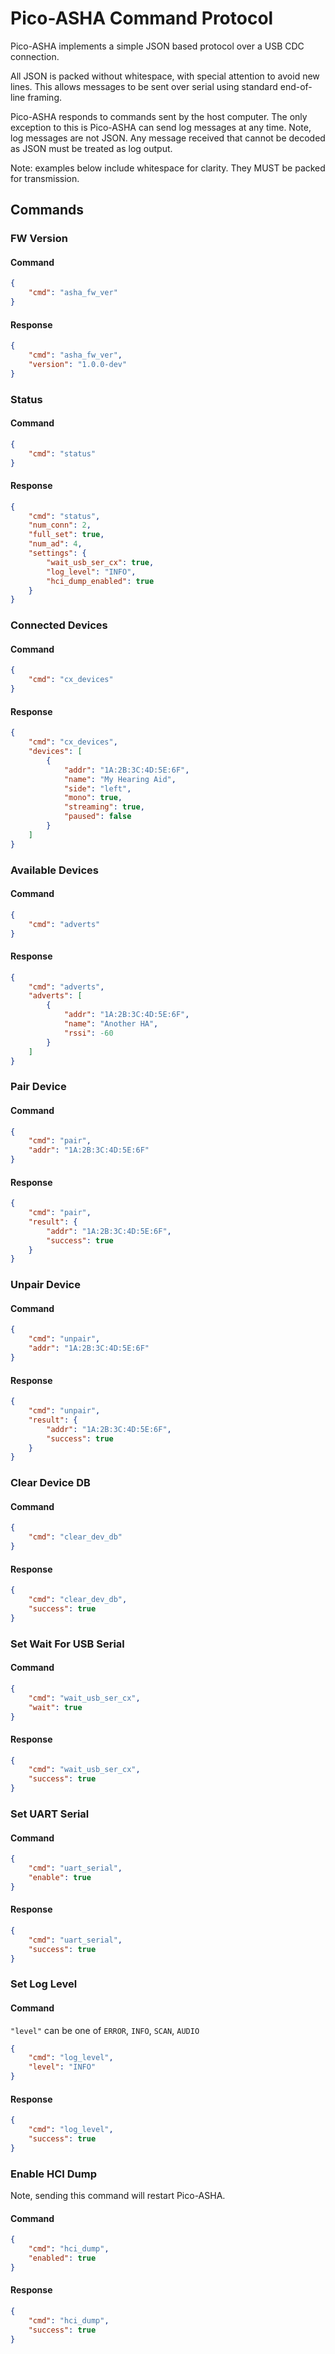 # Pico-ASHA Command Protocol

Pico-ASHA implements a simple JSON based protocol over a USB CDC connection.

All JSON is packed without whitespace, with special attention to avoid new lines. 
This allows messages to be sent over serial using standard end-of-line framing.

Pico-ASHA responds to commands sent by the host computer. The only exception 
to this is Pico-ASHA can send log messages at any time. Note, log messages are 
not JSON. Any message received that cannot be decoded as JSON must be treated 
as log output.

Note: examples below include whitespace for clarity. They MUST be packed for transmission.

## Commands

### FW Version

#### Command

```json
{
    "cmd": "asha_fw_ver"
}
```

#### Response

```json
{
    "cmd": "asha_fw_ver",
    "version": "1.0.0-dev"
}
```

### Status

#### Command

```json
{
    "cmd": "status"
}
```

#### Response

```json
{
    "cmd": "status",
    "num_conn": 2,
    "full_set": true,
    "num_ad": 4,
    "settings": {
        "wait_usb_ser_cx": true,
        "log_level": "INFO",
        "hci_dump_enabled": true
    }
}
```

### Connected Devices

#### Command

```json
{
    "cmd": "cx_devices"
}
```

#### Response

```json
{
    "cmd": "cx_devices",
    "devices": [
        {
            "addr": "1A:2B:3C:4D:5E:6F",
            "name": "My Hearing Aid",
            "side": "left",
            "mono": true,
            "streaming": true,
            "paused": false
        }
    ]
}
```

### Available Devices

#### Command

```json
{
    "cmd": "adverts"
}
```

#### Response

```json
{
    "cmd": "adverts",
    "adverts": [
        {
            "addr": "1A:2B:3C:4D:5E:6F",
            "name": "Another HA",
            "rssi": -60
        }
    ]
}
```

### Pair Device

#### Command

```json
{
    "cmd": "pair",
    "addr": "1A:2B:3C:4D:5E:6F"
}
```

#### Response

```json
{
    "cmd": "pair",
    "result": {
        "addr": "1A:2B:3C:4D:5E:6F",
        "success": true
    }
}
```

### Unpair Device

#### Command

```json
{
    "cmd": "unpair",
    "addr": "1A:2B:3C:4D:5E:6F"
}
```

#### Response

```json
{
    "cmd": "unpair",
    "result": {
        "addr": "1A:2B:3C:4D:5E:6F",
        "success": true
    }
}
```

### Clear Device DB

#### Command

```json
{
    "cmd": "clear_dev_db"
}
```

#### Response

```json
{
    "cmd": "clear_dev_db",
    "success": true
}
```

### Set Wait For USB Serial

#### Command

```json
{
    "cmd": "wait_usb_ser_cx",
    "wait": true
}
```

#### Response

```json
{
    "cmd": "wait_usb_ser_cx",
    "success": true
}
```

### Set UART Serial

#### Command

```json
{
    "cmd": "uart_serial",
    "enable": true
}
```

#### Response

```json
{
    "cmd": "uart_serial",
    "success": true
}
```

### Set Log Level

#### Command

`"level"` can be one of `ERROR`, `INFO`, `SCAN`, `AUDIO`

```json
{
    "cmd": "log_level",
    "level": "INFO"
}
```

#### Response

```json
{
    "cmd": "log_level",
    "success": true
}
```

### Enable HCI Dump

Note, sending this command will restart Pico-ASHA.

#### Command

```json
{
    "cmd": "hci_dump",
    "enabled": true
}
```

#### Response

```json
{
    "cmd": "hci_dump",
    "success": true
}
```
